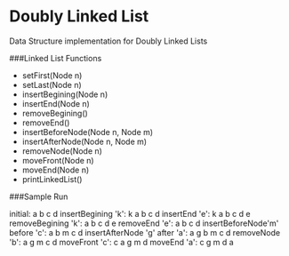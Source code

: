 # Doubly Linked List
Data Structure implementation for Doubly Linked Lists

###Linked List Functions
* setFirst(Node n)
* setLast(Node n)
* insertBegining(Node n)
* insertEnd(Node n)
* removeBegining()
* removeEnd()
* insertBeforeNode(Node n, Node m)
* insertAfterNode(Node n, Node m)
* removeNode(Node n)
* moveFront(Node n)
* moveEnd(Node n)
* printLinkedList()


###Sample Run

initial: a b c d 
insertBegining 'k': k a b c d 
insertEnd 'e': k a b c d e 
removeBegining 'k': a b c d e 
removeEnd 'e': a b c d 
insertBeforeNode'm' before 'c': a b m c d 
insertAfterNode 'g' after 'a': a g b m c d 
removeNode 'b': a g m c d 
moveFront 'c': c a g m d 
moveEnd 'a': c g m d a 

